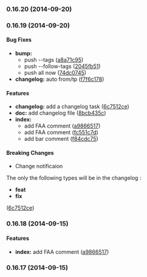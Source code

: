 ### 0.16.20 (2014-09-20)


### 0.16.19 (2014-09-20)


#### Bug Fixes

* **bump:**
  * push --tags ([a8a71c95](https://github.com/douglasduteil/remote-repo-access-trial/commit/a8a71c95013cf9b0fe665b5267f51467bc83fdce))
  * push --follow-tags ([2045fb51](https://github.com/douglasduteil/remote-repo-access-trial/commit/2045fb51813ff0f6cbb940d4273af336abdfc712))
  * push all now ([74dc0745](https://github.com/douglasduteil/remote-repo-access-trial/commit/74dc0745b3300f659847f4726934447fd6364841))
* **changelog:** auto from/tp ([f7f6c178](https://github.com/douglasduteil/remote-repo-access-trial/commit/f7f6c17870617d846fc46bf05f9612026c28c737))


#### Features

* **changelog:** add a changelog task ([6c7512ce](https://github.com/douglasduteil/remote-repo-access-trial/commit/6c7512cea0d515ee221101c57dd0c53bb3558376))
* **doc:** add changelog file ([8bcb435c](https://github.com/douglasduteil/remote-repo-access-trial/commit/8bcb435caece272f3193603a29247bb82d0f08b8))
* **index:**
  * add FAA comment ([a9866517](https://github.com/douglasduteil/remote-repo-access-trial/commit/a98665178c810c12fd981e9a4dc0b7fdf3712990))
  * add FAA comment ([fc551c7d](https://github.com/douglasduteil/remote-repo-access-trial/commit/fc551c7de0fb2c22cfbc5b0e0356f35118c93e11))
  * add bar comment ([f84cdc75](https://github.com/douglasduteil/remote-repo-access-trial/commit/f84cdc75a216ec5dc5fd920abb9225c37a9a7cdd))


#### Breaking Changes

* Change notificaion

The only the following types will be in the changelog :
 - **feat**
 - **fix**

 ([6c7512ce](https://github.com/douglasduteil/remote-repo-access-trial/commit/6c7512cea0d515ee221101c57dd0c53bb3558376))


### 0.16.18 (2014-09-15)


#### Features

* **index:** add FAA comment ([a9866517](https://github.com/douglasduteil/remote-repo-access-trial/commit/a98665178c810c12fd981e9a4dc0b7fdf3712990))


### 0.16.17 (2014-09-15)

